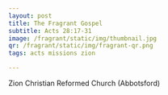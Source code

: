 ```yaml
---
layout: post
title: The Fragrant Gospel
subtitle: Acts 28:17-31
image: /fragrant/static/img/thumbnail.jpg
qr: /fragrant/static/img/fragrant-qr.png
tags: acts missions zion

---
```

Zion Christian Reformed Church (Abbotsford)
